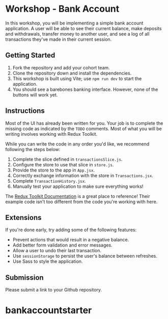 # Workshop - Bank Account

In this workshop, you will be implementing a simple bank account application. A user will be able to see their current balance, make deposits and withdrawals, transfer money to another user, and see a log of all transactions they've made in their current session.

## Getting Started

1. Fork the repository and add your cohort team.
2. Clone the repository down and install the dependencies.
3. This workshop is built using Vite; use `npm run dev` to start the application.
4. You should see a barebones banking interface. However, none of the buttons will work yet.

## Instructions

Most of the UI has already been written for you. Your job is to complete the missing code as indicated by the `TODO` comments. Most of what you will be writing involves working with Redux Toolkit.

While you can write the code in any order you'd like, we recommend following the steps below:

1. Complete the slice defined in `transactionsSlice.js`.
2. Configure the store to use that slice in `store.js`.
3. Provide the store to the app in `App.jsx`.
4. Correctly exchange information with the store in `Transactions.jsx`.
5. Complete `TransactionHistory.jsx`.
6. Manually test your application to make sure everything works!

The [Redux Toolkit Documentation](https://redux-toolkit.js.org/introduction/getting-started) is a great place to reference! Their example code isn't too different from the code you're working with here.

## Extensions

If you're done early, try adding some of the following features:

- Prevent actions that would result in a negative balance.
- Add better form validation and error messages.
- Allow a user to undo their last transaction.
- Use `sessionStorage` to persist the user's balance between refreshes.
- Use Sass to style the application.

## Submission

Please submit a link to your Github repository.
# bankaccountstarter
